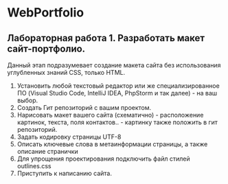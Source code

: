 # WebPortfolio
## Лабораторная работа 1. Разработать макет сайт-портфолио.
Данный этап подразумевает создание макета сайта без использования углубленных знаний
CSS, только HTML.
1) Установить любой текстовый редактор или же специализированное ПО (Visual Studio
Code, IntelliJ IDEA, PhpStorm и так далее) - на ваш выбор.
2) Создать Гит репозиторий с вашим проектом.
3) Нарисовать макет вашего сайта (схематично) - расположение картинок, текста, поля
контактов.. - картинку также положить в гит репозиторий.
4) Задать кодировку страницы UTF-8
5) Описать ключевые слова в метаинформации страницы, а также описание странички
6) Для упрощения проектирования подключить файл стилей outlines.css
6) Приступить к написанию сайта.
